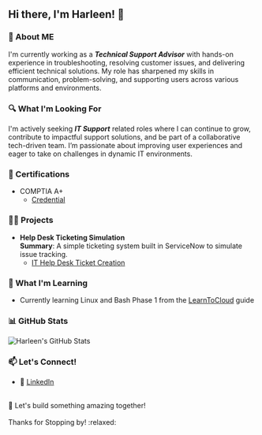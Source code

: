 ## Hi there, I'm Harleen! 👋

### 🚀 About ME 

I'm currently working as a ***Technical Support Advisor*** with hands-on experience in troubleshooting, resolving customer issues, and delivering efficient technical solutions. My role has sharpened my skills in communication, problem-solving, and supporting users across various platforms and environments.

### 🔍 What I'm Looking For

I'm actively seeking ***IT Support*** related roles where I can continue to grow, contribute to impactful support solutions, and be part of a collaborative tech-driven team. I’m passionate about improving user experiences and eager to take on challenges in dynamic IT environments.
### 🧠 Certifications
- COMPTIA A+
    - [Credential](https://www.credly.com/badges/3380166d-3387-4328-a8fc-0ccca20437b9/linked_in_profile)
  
### 👨‍💻 Projects
- <b> Help Desk Ticketing Simulation</b> <br>
**Summary**: A simple ticketing system built in ServiceNow to simulate issue tracking.
  -  [IT Help Desk Ticket Creation](https://github.com/DevHarleen/Help-Desk-Ticket-Creation-/tree/main)


### 🌱 What I'm Learning
- Currently learning Linux and Bash Phase 1 from the [LearnToCloud](https://learntocloud.guide/) guide


### 📊 GitHub Stats
![Harleen's GitHub Stats](https://github-readme-stats.vercel.app/api?username=DevHarleen&show_icons=true&theme=radical)


### 📫 Let's Connect!
- 💼 [LinkedIn](https://www.linkedin.com/in/harleen-k1/)
  
<br>
🚀 Let's build something amazing together! <br><br>
    Thanks for Stopping by! :relaxed: 



